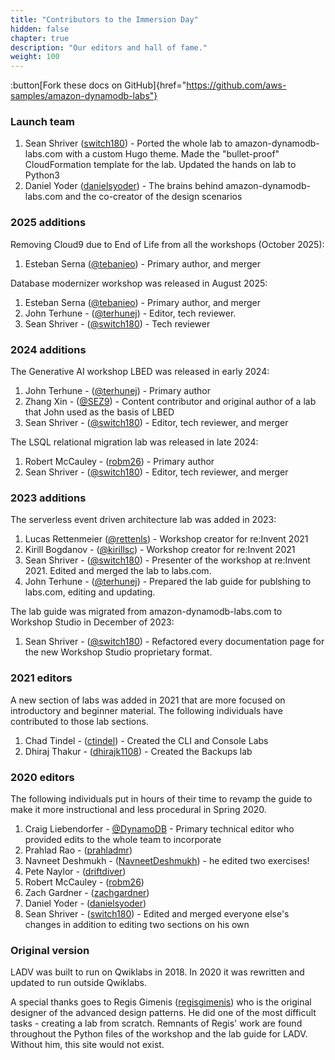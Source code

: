 ```yaml
---
title: "Contributors to the Immersion Day"
hidden: false
chapter: true
description: "Our editors and hall of fame."
weight: 100
---
```


:button[Fork these docs on GitHub]{href="https://github.com/aws-samples/amazon-dynamodb-labs"}

### Launch team

1. Sean Shriver ([switch180](https://github.com/switch180)) - Ported the whole lab to amazon-dynamodb-labs.com with a custom Hugo theme. Made the "bullet-proof" CloudFormation template for the lab. Updated the hands on lab to Python3
1. Daniel Yoder ([danielsyoder](https://github.com/danielsyoder)) - The brains behind amazon-dynamodb-labs.com and the co-creator of the design scenarios

### 2025 additions
Removing Cloud9 due to End of Life from all the workshops (October 2025):
1. Esteban Serna ([@tebanieo](https://github.com/tebanieo)) - Primary author, and merger

Database modernizer workshop was released in August 2025:
1. Esteban Serna ([@tebanieo](https://github.com/tebanieo)) - Primary author, and merger
2. John Terhune - ([@terhunej](https://github.com/terhunej)) - Editor, tech reviewer.
3. Sean Shriver - ([@switch180](https://github.com/switch180)) - Tech reviewer

### 2024 additions
The Generative AI workshop LBED was released in early 2024:
1. John Terhune - ([@terhunej](https://github.com/terhunej)) - Primary author
1. Zhang Xin - ([@SEZ9](https://github.com/SEZ9)) - Content contributor and original author of a lab that John used as the basis of LBED
1. Sean Shriver - ([@switch180](https://github.com/switch180)) - Editor, tech reviewer, and merger

The LSQL relational migration lab was released in late 2024:
1. Robert McCauley - ([robm26](https://github.com/robm26)) - Primary author
1. Sean Shriver - ([@switch180](https://github.com/switch180)) - Editor, tech reviewer, and merger

### 2023 additions
The serverless event driven architecture lab was added in 2023:

1. Lucas Rettenmeier ([@rettenls](https://github.com/rettenls)) - Workshop creator for re\:Invent 2021
1. Kirill Bogdanov - ([@kirillsc](https://github.com/kirillsc)) - Workshop creator for re\:Invent 2021
1. Sean Shriver - ([@switch180](https://github.com/switch180)) - Presenter of the workshop at re\:Invent 2021. Edited and merged the lab to labs.com.
1. John Terhune - ([@terhunej](https://github.com/terhunej)) - Prepared the lab guide for publshing to labs.com, editing and updating.

The lab guide was migrated from amazon-dynamodb-labs.com to Workshop Studio in December of 2023:

1. Sean Shriver - ([@switch180](https://github.com/switch180)) - Refactored every documentation page for the new Workshop Studio proprietary format.

### 2021 editors

A new section of labs was added in 2021 that are more focused on introductory and beginner material.  The following individuals have contributed to those lab sections.

1. Chad Tindel - ([ctindel](https://github.com/ctindel)) - Created the CLI and Console Labs
1. Dhiraj Thakur - ([dhirajk1108](https://github.com/dhirajk1108)) - Created the Backups lab

### 2020 editors

The following individuals put in hours of their time to revamp the guide to make it more instructional and less procedural in Spring 2020.

1. Craig Liebendorfer - [@DynamoDB](https://twitter.com/DynamoDB) - Primary technical editor who provided edits to the whole team to incorporate
1. Prahlad Rao - ([prahladmr](https://github.com/prahladmr))
1. Navneet Deshmukh - ([NavneetDeshmukh](https://github.com/NavneetDeshmukh)) - he edited two exercises!
1. Pete Naylor - ([driftdiver](https://github.com/driftdiver))
1. Robert McCauley - ([robm26](https://github.com/robm26))
1. Zach Gardner - ([zachgardner](https://github.com/zachgardner))
1. Daniel Yoder - ([danielsyoder](https://github.com/danielsyoder))
1. Sean Shriver - ([switch180](https://github.com/switch180)) - Edited and merged everyone else's changes in addition to editing two sections on his own

### Original version

LADV was built to run on Qwiklabs in 2018. In 2020 it was rewritten and updated to run outside Qwiklabs.

A special thanks goes to Regis Gimenis ([regisgimenis](https://github.com/regisgimenis)) who is the original designer of the advanced design patterns. He did one of the most difficult tasks - creating a lab from scratch. Remnants of Regis' work are found throughout the Python files of the workshop and the lab guide for LADV. Without him, this site would not exist.

